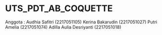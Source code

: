 # UTS_PDT_AB_COQUETTE
Anggota : 
Audhia Safitri (2217051105)
Kerina Bakarudin (2217051027)
Putri Amelia (2217051074)
Adilla Aulia Desriyanti (2217051018)
